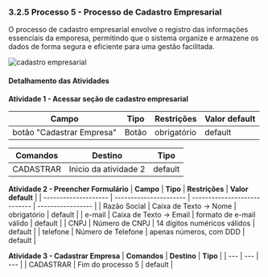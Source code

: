 ### 3.2.5 Processo 5 - Processo de Cadastro Empresarial

O processo de cadastro empresarial envolve o registro das informações essenciais da emporesa, permitindo que o sistema organize e armazene os dados de forma segura e eficiente para uma gestão facilitada.

![cadastro empresarial](https://github.com/user-attachments/assets/9377227c-210d-4a6b-a6e2-9003fa347d7d)

#### Detalhamento das Atividades


**Atividade 1 - Acessar seção de cadastro empresarial**

| **Campo** | **Tipo** | **Restrições** | **Valor default** |
|----------------------|------------------|----------------------------|-------------------|
| botão "Cadastrar Empresa" | Botão | obrigatório | default |

| **Comandos** | **Destino** | **Tipo** |
| --- | --- | --- |
| CADASTRAR | Inicio da atividade 2 | default |

**Atividade 2 - Preencher Formulário**
| **Campo**            | **Tipo**               | **Restrições**               | **Valor default** |
| -------------------- | ---------------------- | ---------------------------- | ----------------- |
| Razão Social         | Caixa de Texto → Nome  | obrigatório                  | default           |
| e-mail               | Caixa de Texto → Email | formato de e-mail válido     | default           |
| CNPJ                 | Número de CNPJ         | 14 dígitos numéricos válidos | default           |
| telefone             | Número de Telefone     | apenas números, com DDD      | default           |

**Atividade 3 - Cadastrar Empresa**
| **Comandos** | **Destino** | **Tipo** |
| --- | --- | --- |
| CADASTRAR | Fim do processo 5 | default |




